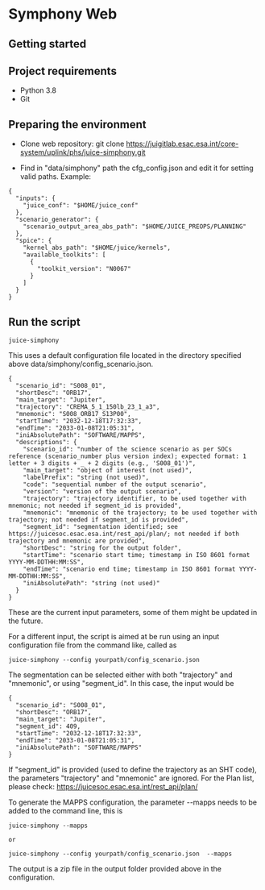 # Symphony Web


## Getting started


## Project requirements

- Python 3.8
- Git

## Preparing the environment 

- Clone web repository:
    git clone https://juigitlab.esac.esa.int/core-system/uplink/phs/juice-simphony.git


- Find in "data/simphony" path the cfg_config.json and edit it for setting valid paths.
  Example:
        
```
{
  "inputs": {
    "juice_conf": "$HOME/juice_conf"
  },
  "scenario_generator": {
    "scenario_output_area_abs_path": "$HOME/JUICE_PREOPS/PLANNING"
  },
  "spice": {
    "kernel_abs_path": "$HOME/juice/kernels",
    "available_toolkits": [
      {
        "toolkit_version": "N0067"
      }
    ]
  }
}
```




## Run the script

```
juice-simphony
```

This uses a default configuration file located in the directory specified above data/simphony/config_scenario.json.

```
{
  "scenario_id": "S008_01",
  "shortDesc": "ORB17",
  "main_target": "Jupiter",
  "trajectory": "CREMA_5_1_150lb_23_1_a3",
  "mnemonic": "S008_ORB17_S13P00",
  "startTime": "2032-12-18T17:32:33",
  "endTime": "2033-01-08T21:05:31",
  "iniAbsolutePath": "SOFTWARE/MAPPS",
  "descriptions": {
    "scenario_id": "number of the science scenario as per SOCs reference (scenario_number plus version index); expected format: 1 letter + 3 digits + _ + 2 digits (e.g., 'S008_01')",
    "main_target": "object of interest (not used)",
    "labelPrefix": "string (not used)",
    "code": "sequential number of the output scenario",
    "version": "version of the output scenario",
    "trajectory": "trajectory identifier, to be used together with mnemonic; not needed if segment_id is provided",
    "mnemonic": "mnemonic of the trajectory; to be used together with trajectory; not needed if segment_id is provided",
    "segment_id": "segmentation identified; see https://juicesoc.esac.esa.int/rest_api/plan/; not needed if both trajectory and mnemonic are provided",
    "shortDesc": "string for the output folder",
    "startTime": "scenario start time; timestamp in ISO 8601 format YYYY-MM-DDTHH:MM:SS",
    "endTime": "scenario end time; timestamp in ISO 8601 format YYYY-MM-DDTHH:MM:SS",
    "iniAbsolutePath": "string (not used)"
  }
}
```
These are the current input parameters, some of them might be updated in the future. 

For a different input, the script is aimed at be run using an input configuration file from the command like, called as
```
juice-simphony --config yourpath/config_scenario.json 
```
The segmentation can be selected either with both "trajectory" and "mnemonic", or using "segment_id". In this case, the input would be
```
{
  "scenario_id": "S008_01",
  "shortDesc": "ORB17",
  "main_target": "Jupiter",
  "segment_id": 409,  
  "startTime": "2032-12-18T17:32:33",
  "endTime": "2033-01-08T21:05:31",
  "iniAbsolutePath": "SOFTWARE/MAPPS"
} 
```
If "segment_id" is provided (used to define the trajectory as an SHT code), the parameters "trajectory" and "mnemonic" are ignored. For the Plan list, please check: https://juicesoc.esac.esa.int/rest_api/plan/

To generate the MAPPS configuration, the parameter --mapps needs to be added to the command line, this is
```
juice-simphony --mapps 

or 

juice-simphony --config yourpath/config_scenario.json  --mapps
```

The output is a zip file in the output folder provided above in the configuration. 
